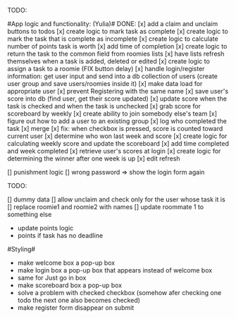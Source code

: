 TODO:

#App logic and functionality: (Yulia)#
DONE:
[x] add a claim and unclaim buttons to todos
[x] create logic to mark task as complete
[x] create logic to mark the task that is complete as incomplete
[x] create logic to calculate number of points task is worth
[x] add time of completion
[x] create logic to return the task to the common field from roomies lists
[x] have lists refresh themselves when a task is added, deleted or edited
[x] create logic to assign a task to a roomie (FIX button delay)
[x] handle login/register information: get user input and send into a db collection of users (create user group and save users/roomies inside it)
[x] make data load for appropriate user
[x] prevent Registering with the same name
[x] save user's score into db (find user, get their score updated)
[x] update score when the task is checked and when the task is unchecked
[x] grab score for scoreboard by weekly
[x] create ability to join somebody else's team
[x] figure out how to add a user to an existing group
[x] log who completed the task
[x] merge
[x] fix: when checkbox is pressed, score is counted toward current user
[x] determine who won last week and score
[x] create logic for calculating weekly score and update the scoreboard
  [x] add time completed  and week completed
  [x] retrieve user's scores at login
[x] create logic for determining the winner  after one week is up
[x] edit refresh

[] punishment logic
[] wrong password => show the login form again


TODO:

[] dummy data
[] allow unclaim and check only for the user whose task it is
[] replace roomie1 and roomie2 with names
[] update roommate 1 to something else


* update points logic
* points if task has no deadline



#Styling#
* make welcome box a pop-up box
* make login box a pop-up box that appears instead of welcome box
* same for Just go in box
* make scoreboard box a pop-up box
* solve a problem with checked checkbox (somehow afer checking one todo the next one also becomes checked)
* make register form disappear on submit
